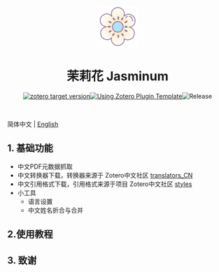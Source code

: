 <div align=center>

![Jasminum](./addon/chrome/content/icons/icon.png)

# 茉莉花 Jasminum

[![zotero target version](https://img.shields.io/badge/Zotero-7-green?style=flat-square&logo=zotero&logoColor=CC2936)](https://www.zotero.org)[![Using Zotero Plugin Template](https://img.shields.io/badge/Using-Zotero%20Plugin%20Template-blue?style=flat-square&logo=github)](https://github.com/windingwind/zotero-plugin-template)![Release](https://img.shields.io/github/release/l0o0/jasminum)

</div>
</br>

简体中文 | [English](doc/README-en.md)

## 1. 基础功能

- 中文PDF元数据抓取
- 中文转换器下载，转换器来源于 Zotero中文社区 [translators_CN](https://github.com/l0o0/translators_CN)
- 中文引用格式下载，引用格式来源于项目 Zotero中文社区 [styles](https://github.com/zotero-chinese/styles)
- 小工具
  - 语言设置
  - 中文姓名折合与合并

## 2.使用教程

## 3. 致谢
